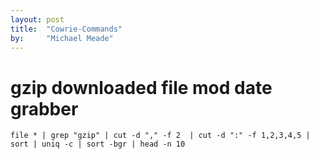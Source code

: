 ```yaml
---
layout: post
title:  "Cowrie-Commands"
by:     "Michael Meade"
---
```

# gzip downloaded file mod date grabber 
`file * | grep "gzip" | cut -d "," -f 2  | cut -d ":" -f 1,2,3,4,5 | sort | uniq -c | sort -bgr | head -n 10`

